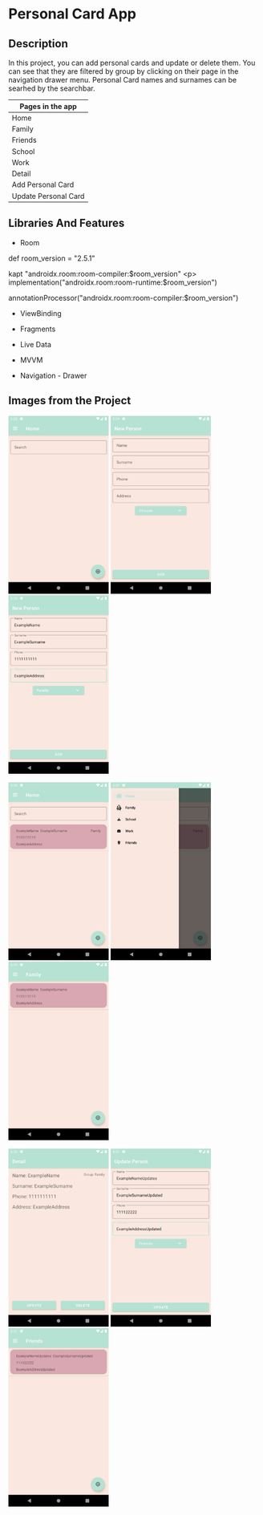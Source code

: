# Personal Card App

Description
-------------

<p>
In this project, you can add personal cards and update or delete them. You can see that they are filtered by group by clicking on their page in the navigation drawer menu. 
Personal Card names and surnames can be searhed by the searchbar.
  
| Pages in the app |
| --------- |
|  Home     |
|  Family    | 
|  Friends     |
|  School  |
|  Work  |
|  Detail   |
|  Add Personal Card   |
|  Update Personal Card   |
  
## Libraries And Features
  
 - Room <p>
   
def room_version = "2.5.1" <p>
kapt "androidx.room:room-compiler:$room_version" <p> 
implementation("androidx.room:room-runtime:$room_version") <p>
annotationProcessor("androidx.room:room-compiler:$room_version") <p>
  
  - ViewBinding <p>
    
  - Fragments <p>
   
  - Live Data <p>  
  
  - MVVM <p> 
   
  - Navigation - Drawer <p> 
   
   
## Images from the Project
   
   
<a href="https://github.com/enesokurterzi/personal-card-app/blob/master/images/1.png" target="_blank">
<img src="https://github.com/enesokurterzi/personal-card-app/blob/master/images/1.png" width="200" style="max-width:100%;"></a>
   
<a href="https://github.com/enesokurterzi/personal-card-app/blob/master/images/2.png" target="_blank">
<img src="https://github.com/enesokurterzi/personal-card-app/blob/master/images/2.png" width="200" style="max-width:100%;"></a>
   
<a href="https://github.com/enesokurterzi/personal-card-app/blob/master/images/3.png" target="_blank">
<img src="https://github.com/enesokurterzi/personal-card-app/blob/master/images/3.png" width="200" style="max-width:100%;"></a>
   
   <p>
     
<a href="https://github.com/enesokurterzi/personal-card-app/blob/master/images/4.png" target="_blank">
<img src="https://github.com/enesokurterzi/personal-card-app/blob/master/images/4.png" width="200" style="max-width:100%;"></a>
     
<a href="https://github.com/enesokurterzi/personal-card-app/blob/master/images/5.png" target="_blank">
<img src="https://github.com/enesokurterzi/personal-card-app/blob/master/images/5.png" width="200" style="max-width:100%;"></a>
     
<a href="https://github.com/enesokurterzi/personal-card-app/blob/master/images/6.png" target="_blank">
<img src="https://github.com/enesokurterzi/personal-card-app/blob/master/images/6.png" width="200" style="max-width:100%;"></a>

   <p>
   
<a href="https://github.com/enesokurterzi/personal-card-app/blob/master/images/7.png" target="_blank">
<img src="https://github.com/enesokurterzi/personal-card-app/blob/master/images/7.png" width="200" style="max-width:100%;"></a>
     
<a href="https://github.com/enesokurterzi/personal-card-app/blob/master/images/8.png" target="_blank">
<img src="https://github.com/enesokurterzi/personal-card-app/blob/master/images/8.png" width="200" style="max-width:100%;"></a>
    
<a href="https://github.com/enesokurterzi/personal-card-app/blob/master/images/9.png" target="_blank">
<img src="https://github.com/enesokurterzi/personal-card-app/blob/master/images/9.png" width="200" style="max-width:100%;"></a>
     
